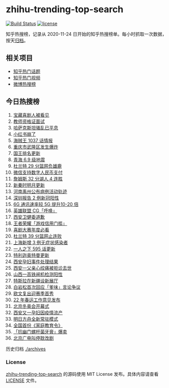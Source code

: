 # zhihu-trending-top-search

[![Build Status](https://github.com/justjavac/zhihu-trending-top-search/workflows/ci/badge.svg?branch=main)](https://github.com/justjavac/zhihu-trending-top-search/actions)
[![license](https://img.shields.io/github/license/justjavac/zhihu-trending-top-search)](https://github.com/justjavac/zhihu-trending-top-search/blob/main/LICENSE)

知乎热搜榜，记录从 2020-11-24 日开始的知乎热搜榜单。每小时抓取一次数据，按天[归档](./archives)。

## 相关项目

- [知乎热门话题](https://github.com/justjavac/zhihu-trending-hot-questions)
- [知乎热门视频](https://github.com/justjavac/zhihu-trending-hot-video)
- [微博热搜榜](https://github.com/justjavac/weibo-trending-hot-search)

## 今日热搜榜

<!-- BEGIN -->
<!-- 最后更新时间 Sat Jan 08 2022 15:09:06 GMT+0800 (China Standard Time) -->

1. [宝藏喜剧人被看见](https://www.zhihu.com/search?q=一年一度喜剧大赛)
1. [教师资格证面试](https://www.zhihu.com/search?q=教师资格证面试)
1. [哈萨克斯坦骚乱已平息](https://www.zhihu.com/search?q=哈萨克斯坦)
1. [小红书崩了](https://www.zhihu.com/search?q=小红书崩了)
1. [海贼王 1037 话情报](https://www.zhihu.com/search?q=海贼王)
1. [重庆市武隆区发生爆炸](https://www.zhihu.com/search?q=重庆爆炸)
1. [国王排名更新](https://www.zhihu.com/search?q=国王排名)
1. [青海 6.9 级地震](https://www.zhihu.com/search?q=青海地震)
1. [杜兰特 29 分篮网负雄鹿](https://www.zhihu.com/search?q=篮网)
1. [微信支持数字人民币支付](https://www.zhihu.com/search?q=数字人民币)
1. [詹姆斯 32 分湖人 4 连胜](https://www.zhihu.com/search?q=湖人)
1. [新秦时明月更新](https://www.zhihu.com/search?q=新秦时明月)
1. [河南禹州公布病例活动轨迹](https://www.zhihu.com/search?q=河南疫情)
1. [深圳报告 2 例新冠阳性](https://www.zhihu.com/search?q=深圳疫情)
1. [6G 通讯速率较 5G 提升10-20 倍](https://www.zhihu.com/search?q=6G)
1. [英雄联盟 CG「呼唤」](https://www.zhihu.com/search?q=英雄联盟cg)
1. [西安卫健委道歉](https://www.zhihu.com/search?q=西安卫健委)
1. [王者荣耀「游戏信用门槛」](https://www.zhihu.com/search?q=王者荣耀)
1. [喜剧大赛年度必看](https://www.zhihu.com/search?q=一年一度喜剧大赛)
1. [杜兰特 39 分篮网止连败](https://www.zhihu.com/search?q=篮网)
1. [上海新增 3 例无症状感染者](https://www.zhihu.com/search?q=上海疫情)
1. [一人之下 595 话更新](https://www.zhihu.com/search?q=一人之下)
1. [特利迦奥特曼更新](https://www.zhihu.com/search?q=特利迦奥特曼)
1. [西安孕妇事件处理结果](https://www.zhihu.com/search?q=西安孕妇)
1. [西安一父亲心绞痛被拒诊去世](https://www.zhihu.com/search?q=西安父亲)
1. [山西一高铁闸机检测阳性](https://www.zhihu.com/search?q=山西高铁)
1. [特斯拉在新疆设新展厅](https://www.zhihu.com/search?q=特斯拉)
1. [白岩松首次回应「爹味」言论争议](https://www.zhihu.com/search?q=白岩松)
1. [欧文复出迎赛季首秀](https://www.zhihu.com/search?q=欧文复出)
1. [22 年春运工作意见发布](https://www.zhihu.com/search?q=春运工作意见)
1. [北京冬奥会开幕式](https://www.zhihu.com/search?q=冬奥会)
1. [西安又一孕妇因疫情流产](https://www.zhihu.com/search?q=西安孕妇流产)
1. [明日方舟全新常驻模式](https://www.zhihu.com/search?q=明日方舟)
1. [全国首份《家庭教育令》](https://www.zhihu.com/search?q=家庭教育令)
1. [「抗幽门螺杆菌牙膏」爆卖](https://www.zhihu.com/search?q=抗幽门螺杆菌牙膏)
1. [北京广电叫停耽改剧](https://www.zhihu.com/search?q=耽改剧)

<!-- END -->

历史归档 [./archives](./archives)

### License

[zhihu-trending-top-search](https://github.com/justjavac/zhihu-trending-top-search)
的源码使用 MIT License 发布。具体内容请查看 [LICENSE](./LICENSE) 文件。
